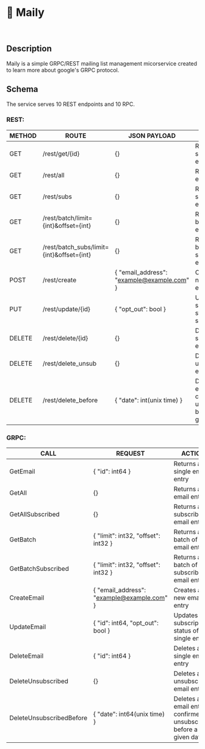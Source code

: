 # 📨 Maily

<br>

## Description

Maily is a simple GRPC/REST mailing list management micorservice created to learn more about google's GRPC protocol.


## Schema

The service serves 10 REST endpoints and 10 RPC.

### REST:

| METHOD | ROUTE                                              | JSON PAYLOAD                               | ACTION                                                                      |
| ------ | -------------------------------------------------- | ------------------------------------------ | --------------------------------------------------------------------------- |
| GET    | /rest/get/{id}                                     | {}                                         | Returns a single email entry                                                |
| GET    | /rest/all                                          | {}                                         | Returns all email entries                                                   |
| GET    | /rest/subs                                         | {}                                         | Returns all subscribed email entries                                        |
| GET    | /rest/batch/limit={int}&offset={int}               | {}                                         | Returns a batch of email entries                                            |
| GET    | /rest/batch_subs/limit={int}&offset={int}          | {}                                         | Returns a batch of subscribed email entries                                 |
| POST   | /rest/create                                       | { "email_address": "example@example.com" } | Creates a new email entry                                                   |
| PUT    | /rest/update/{id}                                  | { "opt_out": bool }                        | Updates the subscription status of a single entry                           |
| DELETE | /rest/delete/{id}                                  | {}                                         | Deletes a single email entry                                                |
| DELETE | /rest/delete_unsub                                 | {}                                         | Deletes all unsubscribed email entries                                      |
| DELETE | /rest/delete_before                                | { "date": int(unix time) }                 | Deletes all email entries confirmed unsubscribed before a given date        |

### GRPC:

| CALL                          | REQUEST                                                       | ACTION                                                                      |
| ----------------------------- | ------------------------------------------------------------- | --------------------------------------------------------------------------- |
| GetEmail                      | { "id": int64 }                                               | Returns a single email entry                                                |
| GetAll                        | {}                                                            | Returns all email entries                                                   |
| GetAllSubscribed              | {}                                                            | Returns all subscribed email entries                                        |
| GetBatch                      | { "limit": int32, "offset": int32 }                           | Returns a batch of email entries                                            |
| GetBatchSubscribed            | { "limit": int32, "offset": int32 }                           | Returns a batch of subscribed email entries                                 |
| CreateEmail                   | { "email_address": "example@example.com" }                    | Creates a new email entry                                                   |
| UpdateEmail                   | { "id": int64, "opt_out": bool }                              | Updates the subscription status of a single entry                           |
| DeleteEmail                   | { "id": int64 }                                               | Deletes a single email entry                                                |
| DeleteUnsubscribed            | {}                                                            | Deletes all unsubscribed email entries                                      |
| DeleteUnsubscribedBefore      | { "date": int64(unix time) }                                  | Deletes all email entries confirmed unsubscribed before a given date        |